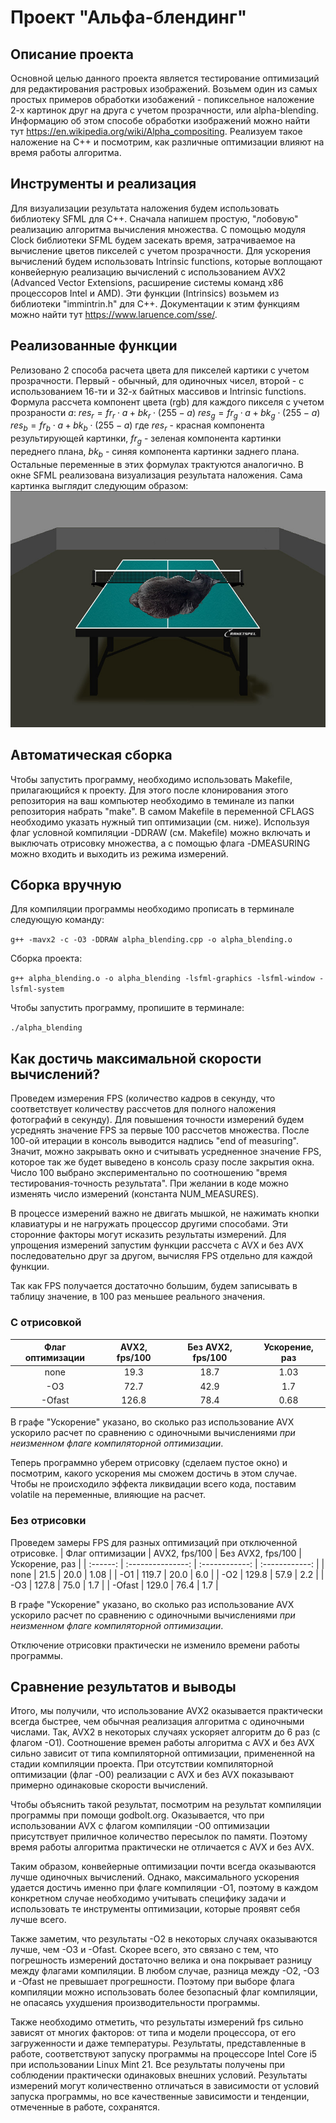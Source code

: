 # Проект "Альфа-блендинг"
## Описание проекта
Основной целью данного проекта является тестирование оптимизаций для редактирования растровых изображений. Возьмем один из самых простых примеров обработки изобажений - попиксельное наложение 2-х картинок друг на друга c учетом прозрачности, или alpha-blending. Информацию об этом способе обработки изображений можно найти тут https://en.wikipedia.org/wiki/Alpha_compositing.
Реализуем такое наложение на С++ и посмотрим, как различные оптимизации влияют на время работы алгоритма.
## Инструменты и реализация
Для визуализации результата наложения будем использовать библиотеку SFML для C++.
Сначала напишем простую, "лобовую" реализацию алгоритма вычисления множества. С помощью модуля Clock библиотеки SFML будем засекать время, затрачиваемое на вычисление цветов пикселей с учетом прозрачности.
Для ускорения вычислений будем использовать Intrinsic functions, которые воплощают конвейерную реализацию вычислений с использованием AVX2 (Advanced Vector Extensions, расширение системы команд x86 процессоров Intel и AMD). Эти функции (Intrinsics) возьмем из библиотеки "immintrin.h" для C++.
Документации к этим функциям можно найти тут https://www.laruence.com/sse/.

## Реализованные функции
Релизовано 2 способа расчета цвета для пикселей картики с учетом прозрачности. Первый - обычный, для одиночных чисел, второй - с использованием 16-ти и 32-х байтных массивов и Intrinsic functions.
Формула рассчета компонент цвета (rgb) для каждого пикселя с учетом прозраности $a$:
$res_r = fr_r \cdot a + bk_r \cdot (255 - a)$
$res_g = fr_g \cdot a + bk_g \cdot (255 - a)$
$res_b = fr_b \cdot a + bk_b \cdot (255 - a)$
где $res_r$ - красная компонента результирующей картинки, $fr_g$ - зеленая компонента картинки переднего плана, $bk_b$ - синяя компонента картинки заднего плана. Остальные переменные в этих формулах трактуются аналогично.
В окне SFML реализована визуализация результата наложения.
Сама картинка выглядит следующим образом:
![result_img](./images/result/result.jpg)

## Автоматическая сборка
Чтобы запустить программу, необходимо использовать Makefile, прилагающийся к проекту. Для этого после клонирования этого репозитория на ваш компьютер  необходимо в теминале из папки репозитория набрать "make". В самом Makefile в переменной CFLAGS необходимо указать нужный тип оптимизации (см. ниже). Используя флаг условной компиляции -DDRAW  (см. Makefile) можно включать и выключать отрисовку множества, а с помощью флага -DMEASURING можно входить и выходить из режима измерений.

## Сборка вручную
Для компиляции программы необходимо прописать в терминале следующую команду:

```g++ -mavx2 -c -O3 -DDRAW alpha_blending.cpp -o alpha_blending.o```

Сборка проекта:

```g++ alpha_blending.o -o alpha_blending -lsfml-graphics -lsfml-window -lsfml-system```

Чтобы запустить программу, пропишите в терминале:

```./alpha_blending```

## Как достичь максимальной скорости вычислений? 

Проведем измерения FPS (количество кадров в секунду, что соответствует количеству рассчетов для полного наложения фотографий в секунду). Для повышения точности измерений будем усреднять значение FPS за первые 100 рассчетов множества. После 100-ой итерации в консоль выводится надпись "end of measuring". Значит, можно закрывать окно и считывать усредненное значение FPS, которое так же будет выведено в консоль сразу после закрытия окна.
Число 100 выбрано экспериментально по соотношению "время тестирования-точность результата". При желании в коде можно изменять число измерений (константа NUM_MEASURES).

В процессе измерений важно не двигать мышкой, не нажимать кнопки клавиатуры и не нагружать процессор другими способами. Эти сторонние факторы могут исказить результаты измерений.
Для упрощения измерений запустим функции рассчета с AVX и без AVX последовательно друг за другом, вычисляя FPS отдельно для каждой функции.

Так как FPS получается достаточно большим, будем записывать в таблицу значение, в 100 раз меньшее реального значения.

### С отрисовкой

| Флаг оптимизации |       AVX2, fps/100    |  Без AVX2, fps/100   | Ускорение, раз |
| :------:         | :---------------:  | :------------:   | :------------: |
|    none          |       19.3        |       18.7       |       1.03     |
|    -O3           |       72.7        |       42.9       |       1.7     |
|   -Ofast         |       126.8        |       78.4      |       0.68     |

В графе "Ускорение" указано, во сколько раз использование AVX ускорило расчет по сравнению с одиночными вычислениями $\textit{при неизменном флаге компиляторной оптимизации}$.

Теперь программно уберем отрисовку (сделаем пустое окно) и посмотрим, какого ускорения мы сможем достичь в этом случае.
Чтобы не происходило эффекта ликвидации всего кода, поставим volatile на переменные, влияющие на расчет.

### Без отрисовки
Проведем замеры FPS для разных оптимизаций при отключенной отрисовке. 
| Флаг оптимизации |       AVX2, fps/100        |    Без AVX2, fps/100    | Ускорение, раз |
| :------:         | :---------------: | :------------: | :------------: |
|       none       |       21.5        |       20.0     |       1.08     |
|       -O1        |       119.7       |       20.0     |       6.0     |
|       -O2        |       129.8       |       57.9     |       2.2     |
|       -O3        |       127.8       |       75.0    |       1.7     |
|       -Ofast     |       129.0      |       76.4    |       1.7     |

В графе "Ускорение" указано, во сколько раз использование AVX ускорило расчет по сравнению с одиночными вычислениями $\textit{при неизменном флаге компиляторной оптимизации}$.

Отключение отрисовки практически не изменило времени работы программы.

## Сравнение результатов и выводы
Итого, мы получили, что использование AVX2 оказывается практически всегда быстрее, чем обычная реализация алгоритма с одиночными числами. Так, AVX2 в некоторых случаях ускоряет алгоритм до 6 раз (с флагом -О1). Соотношение времен работы алгоритма с AVX и без AVX сильно зависит от типа компиляторной оптимизации, примененной на стадии компиляции проекта. При отсутствии компиляторной оптимизации (флаг -O0) реализации с AVX и без AVX показывают примерно одинаковые скорости вычислений.

Чтобы объяснить такой результат, посмотрим на результат компиляции программы при помощи godbolt.org. Оказывается, что при использовании AVX с флагом компиляции -О0 оптимизации присутствует приличное количество пересылок по памяти. Поэтому время работы алгоритма практически не отличается с AVX и без AVX.

Таким образом, конвейерные оптимизации почти всегда оказываются лучше одиночных вычислений. Однако, максимального ускорения удается достичь именно при флаге компиляции -О1, поэтому в каждом конкретном случае необходимо учитывать специфику задачи и использовать те инструменты оптимизации, которые проявят себя лучше всего.

Также заметим, что результаты -О2 в некоторых случаях оказываются лучше, чем -О3 и -Оfast. Скорее всего, это связано с тем, что погрешность измерений достаточно велика и она покрывает разницу между флагами компиляции. В любом случае, разница между -О2, -О3 и -Оfast не превышает прогрешности. Поэтому при выборе флага компиляции можно использовать более безопасный флаг компиляции, не опасаясь ухудшения производительности программы.

Также необходимо отметить, что результаты измерений fps сильно зависят от многих факторов: от типа и модели процессора, от его загруженности и даже температуры. Результаты, представленные в работе, соответствуют запуску программы на процессоре Intel Core i5 при использовании Linux Mint 21. Все результаты получены при соблюдении практически одинаковых внешних условий. Результаты измерений могут количественно отличаться в зависимости от условий запуска программы, но все качественные зависимости и тенденции, отмеченные в работе, сохранятся.
